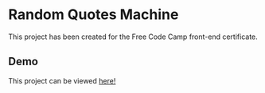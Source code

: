 # Random Quotes Machine
This project has been created for the Free Code Camp front-end certificate.

## Demo
This project can be viewed <a href="https://shradhakatyal.github.io/RandomQuotesMachine/index.html" target="_blank">here!</a>